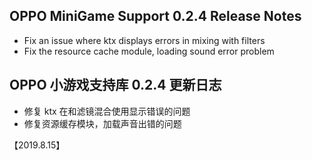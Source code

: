 ## OPPO MiniGame Support 0.2.4 Release Notes

* Fix an issue where ktx displays errors in mixing with filters
* Fix the resource cache module, loading sound error problem

## OPPO 小游戏支持库 0.2.4 更新日志
* 修复 ktx 在和滤镜混合使用显示错误的问题
* 修复资源缓存模块，加载声音出错的问题

【2019.8.15】
